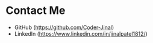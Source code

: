 # Contact Me

- GitHub (https://github.com/Coder-Jinal)
- LinkedIn (https://www.linkedin.com/in/jinalpatel1812/)
